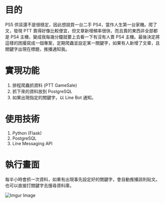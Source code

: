 # 目的
PS5 供貨還不是很穩定，因此想說買一台二手 PS4，當作人生第一台家機。爬了文，發現 PTT 賣得好像比較便宜，但文章新增頻率很快，而且賣的東西非全部都是 PS4 主機，變成我每幾分鐘就要上去看一下有沒有人賣 PS4 主機。最後決定將這樣的困擾寫成一個專案，定期爬蟲並設定某一關鍵字，如果有人新增了文章，且關鍵字出現在標題，推播通知我。

# 實現功能
1. 排程爬蟲抓資料 (PTT GameSale)
2. 抓下來的資料放到 PostgreSQL
3. 如果出現指定的關鍵字，以 Line Bot 通知。

# 使用技術
1. Python (Flask)
2. PostgreSQL
3. Line Messaging API

# 執行畫面
每半小時會抓一次資料，如果有出現事先設定好的關鍵字，會自動推播該則貼文。也可以直接打關鍵字去搜尋資料庫。

![Imgur Image](https://imgur.com/kHVpc6B.jpg)
